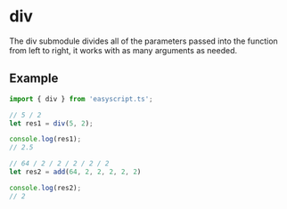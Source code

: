 # div

The div submodule divides all of the parameters passed into the function from left to right, it works with as many arguments as needed.

## Example

```ts
import { div } from 'easyscript.ts';

// 5 / 2
let res1 = div(5, 2);

console.log(res1);
// 2.5

// 64 / 2 / 2 / 2 / 2 / 2
let res2 = add(64, 2, 2, 2, 2, 2)

console.log(res2);
// 2
```